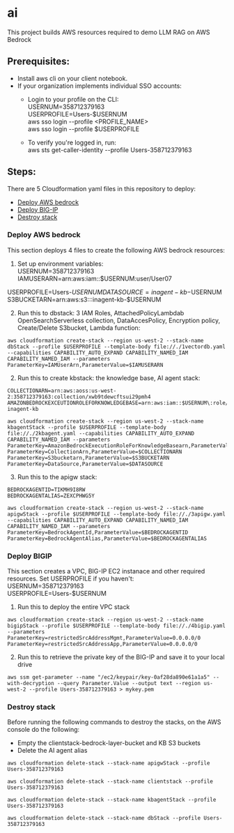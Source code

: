 # ai
This project builds AWS resources required to demo LLM RAG on AWS Bedrock

## Prerequisites:
- Install aws cli on your client notebook.
- If your organization implements individual SSO accounts:
  - Login to your profile on the CLI:  
    USERNUM=358712379163  
    USERPROFILE=Users-$USERNUM  
    aws sso login --profile <PROFILE_NAME>  
    aws sso login --profile $USERPROFILE

  - To verify you're logged in, run:  
    aws sts get-caller-identity --profile Users-358712379163

## Steps:
There are 5 Cloudformation yaml files in this repository to deploy:
- [Deploy AWS bedrock](#Deploy-AWS-bedrock)
- [Deploy BIG-IP](#Deploy-BIGIP)
- [Destroy stack](#Destroy-stack)

### Deploy AWS bedrock
This section deploys 4 files to create the following AWS bedrock resources: 
1. Set up environment variables:  
USERNUM=358712379163  
IAMUSERARN=arn:aws:iam::$USERNUM:user/User07  
  
USERPROFILE=Users-$USERNUM    
DATASOURCE=inagent-kb-$USERNUM  
S3BUCKETARN=arn:aws:s3:::inagent-kb-$USERNUM

2. Run this to dbstack: 3 IAM Roles, AttachedPolicyLambdab OpenSearchServerless collection, DataAccesPolicy, Encryption policy, Create/Delete S3bucket, Lambda function:
```
aws cloudformation create-stack --region us-west-2 --stack-name dbStack --profile $USERPROFILE --template-body file://./1vectordb.yaml --capabilities CAPABILITY_AUTO_EXPAND CAPABILITY_NAMED_IAM CAPABILITY_NAMED_IAM --parameters ParameterKey=IAMUserArn,ParameterValue=$IAMUSERARN
```

2. Run this to create kbstack: the knowledge base, AI agent stack:
```
COLLECTIONARN=arn:aws:aoss:us-west-2:358712379163:collection/xwb9tdewcftsui29pmh4  
AMAZONBEDROCKEXCEUTIONROLEFORKNOWLEDGEBASE=arn:aws:iam::$USERNUM\:role/AmazonBedrockExecutionRoleForKnowledgeBase-inagent-kb
  
aws cloudformation create-stack --region us-west-2 --stack-name kbagentStack --profile $USERPROFILE --template-body file://./2kbagent.yaml --capabilities CAPABILITY_AUTO_EXPAND CAPABILITY_NAMED_IAM --parameters ParameterKey=AmazonBedrockExecutionRoleForKnowledgeBasearn,ParameterValue=$AMAZONBEDROCKEXCEUTIONROLEFORKNOWLEDGEBASE ParameterKey=CollectionArn,ParameterValue=$COLLECTIONARN ParameterKey=S3bucketarn,ParameterValue=$S3BUCKETARN ParameterKey=DataSource,ParameterValue=$DATASOURCE
```

3. Run this to the apigw stack:
```
BEDROCKAGENTID=TIKMH9I8RW  
BEDROCKAGENTALIAS=ZEXCPHWG5Y  
  
aws cloudformation create-stack --region us-west-2 --stack-name apigwStack --profile $USERPROFILE --template-body file://./3apigw.yaml --capabilities CAPABILITY_AUTO_EXPAND CAPABILITY_NAMED_IAM CAPABILITY_NAMED_IAM --parameters ParameterKey=BedrockAgentId,ParameterValue=$BEDROCKAGENTID ParameterKey=BedrockAgentAlias,ParameterValue=$BEDROCKAGENTALIAS  
```

### Deploy BIGIP
This section creates a VPC, BIG-IP EC2 instanace and other required resources.
Set USERPROFILE if you haven't:  
USERNUM=358712379163  
USERPROFILE=Users-$USERNUM  
  
1. Run this to deploy the entire VPC stack
```
aws cloudformation create-stack --region us-west-2 --stack-name bigipStack --profile $USERPROFILE --template-body file://./4bigip.yaml --parameters ParameterKey=restrictedSrcAddressMgmt,ParameterValue=0.0.0.0/0 ParameterKey=restrictedSrcAddressApp,ParameterValue=0.0.0.0/0
```

2. Run this to retrieve the private key of the BIG-IP and save it to your local drive
```
aws ssm get-parameter --name "/ec2/keypair/key-0af28da890e61a1a5" --with-decryption --query Parameter.Value --output text --region us-west-2 --profile Users-358712379163 > mykey.pem
```

### Destroy stack
Before running the following commands to destroy the stacks, on the AWS console do the following:
- Empty the clientstack-bedrock-layer-bucket and KB S3 buckets
- Delete the AI agent alias

```
aws cloudformation delete-stack --stack-name apigwStack --profile Users-358712379163
```
```
aws cloudformation delete-stack --stack-name clientstack --profile Users-358712379163
```
```
aws cloudformation delete-stack --stack-name kbagentStack --profile Users-358712379163
```
```
aws cloudformation delete-stack --stack-name dbStack --profile Users-358712379163
```

   
